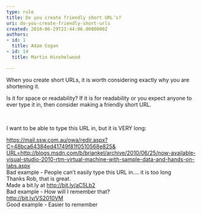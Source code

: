 ```yaml
---
type: rule
title: Do you create friendly short URL's?
uri: do-you-create-friendly-short-urls
created: 2010-06-29T21:44:06.0000000Z
authors:
- id: 1
  title: Adam Cogan
- id: 14
  title: Martin Hinshelwood

---
```




<span class='intro'> 
  <p>When you create short URLs, it is worth considering exactly why you are shortening it.</p>
<p> Is it for space or readability? If it is for readability or you expect anyone to ever type it in, then consider making a friendly short URL. </p>
​ </span>


  <p>I want to be able to type this URL in, but it is VERY long&#58;</p>
<div class="ms-rteCustom-GreyBox"><a href="http&#58;//blogs.msdn.com/b/briankel/archive/2010/06/25/now-available-visual-studio-2010-rtm-virtual-machine-with-sample-data-and-hands-on-labs.aspx" target="_blank">https&#58;//mail.ssw.com.au/owa/redir.aspx?C=48bca64384ed41749f81f0510568e825&amp;<br>
URL=http&#58;//blogs.msdn.com/b/briankel/archive/2010/06/25/now-available-visual-studio-2010-rtm-virtual-machine-with-sample-data-and-hands-on-labs.aspx</a> </div>
<font class="ms-rteCustom-FigureBad">Bad example - People can’t easily type this URL in…. it is too long</font><br>
<div class="ms-rteCustom-GreyBox">Thanks Rob, that is great.<br>
Made a bit.ly at <a href="http&#58;//bit.ly/aC5Lb2" target="_blank">http&#58;//bit.ly/aC5Lb2</a><a href="http&#58;//bit.ly/aC5Lb2" target="_blank"></a></div>
<font class="ms-rteCustom-FigureBad">Bad example -&#160;How will I remember that?</font><br>
<div class="ms-rteCustom-GreyBox"><a href="http&#58;//bit.ly/VS2010VM">http&#58;//bit.ly/VS2010VM</a></div>
<font class="ms-rteCustom-FigureGood">Good example - Easier to remember</font> <br>



